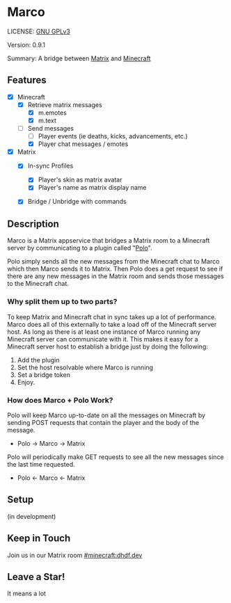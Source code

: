 # Marco
LICENSE: [GNU GPLv3](./LICENSE)

Version: 0.9.1

Summary: A bridge between [Matrix](https://matrix.org/) 
and [Minecraft](https://www.minecraft.net/)

## Features
 - [x] Minecraft
   - [x] Retrieve matrix messages
      - [x] m.emotes
      - [x] m.text
   - [ ] Send messages
      - [ ] Player events (ie deaths, kicks, advancements, etc.)
      - [x] Player chat messages / emotes
 - [x] Matrix
   - [x] In-sync Profiles
      - [x] Player's skin as matrix avatar
      - [x] Player's name as matrix display name
   - [x] Bridge / Unbridge with commands


## Description
Marco is a Matrix appservice that bridges a Matrix room to a Minecraft
server by communicating to a plugin called 
"[Polo](https://github.com/dhghf/polo)".

Polo simply sends all the new messages from the Minecraft chat to Marco
which then Marco sends it to Matrix. Then Polo does a get request to see
if there are any new messages in the Matrix room and sends those messages
to the Minecraft chat.


### Why split them up to two parts?
To keep Matrix and Minecraft chat in sync takes up a lot of
performance. Marco does all of this externally to take a load off of the
Minecraft server host. As long as there is at least one instance of Marco
running any Minecraft server can communicate with it. This makes it easy for a
Minecraft server host to establish a bridge just by doing the following:
 1. Add the plugin
 2. Set the host resolvable where Marco is running
 3. Set a bridge token
 4. Enjoy.


### How does Marco + Polo Work?
Polo will keep Marco up-to-date on all the messages on Minecraft by sending
POST requests that contain the player and the body of the message.
 - Polo -> Marco -> Matrix

Polo will periodically make GET requests to see all the new messages since
the last time requested.
 - Polo <- Marco <- Matrix

## Setup
(in development)

## Keep in Touch
Join us in our Matrix room
[#minecraft:dhdf.dev](https://matrix.to/#/!RUdwKvpeiDnWUyWSMJ:dhdf.dev?via=dhdf.dev)

## Leave a Star!
It means a lot

